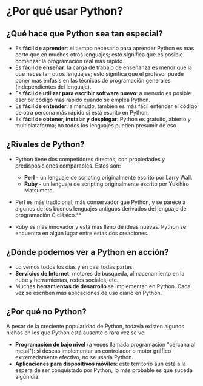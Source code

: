 # ¿Por qué usar Python?

## ¿Qué hace que Python sea tan especial?

* Es **fácil de aprender**: el tiempo necesario para aprender Python es más corto que en muchos otros lenguajes; esto significa que es posible comenzar la programación real más rápido.
* Es **fácil de enseñar**: la carga de trabajo de enseñanza es menor que la que necesitan otros lenguajes; esto significa que el profesor puede poner más énfasis en las técnicas de programación generales (independientes del lenguaje).
* Es **fácil de utilizar para escribir software nuevo**: a menudo es posible escribir código más rápido cuando se emplea Python.
* Es **fácil de entender**: a menudo, también es más fácil entender el código de otra persona más rápido si está escrito en Python.
* Es **fácil de obtener, instalar y desplegar**: Python es gratuito, abierto y multiplataforma; no todos los lenguajes pueden presumir de eso.

## ¿Rivales de Python?

* Python tiene dos competidores directos, con propiedades y predisposiciones comparables. Estos son:
    * **Perl** - un lenguaje de scripting originalmente escrito por Larry Wall.
    * **Ruby** - un lenguaje de scripting originalmente escrito por Yukihiro Matsumoto.

* Perl es más tradicional, más conservador que Python, y se parece a algunos de los buenos lenguajes antiguos derivados del lenguaje de programación C clásico.**
* Ruby es más innovador y está más lleno de ideas nuevas. Python se encuentra en algún lugar entre estas dos creaciones.

## ¿Dónde podemos ver a Python en acción?

* Lo vemos todos los días y en casi todas partes. 
* **Servicios de Internet**: motores de búsqueda, almacenamiento en la nube y herramientas, redes sociales, etc. 
* Muchas **herramientas de desarrollo** se implementan en Python. Cada vez se escriben más aplicaciones de uso diario en Python. 

## ¿Por qué no Python?

A pesar de la creciente popularidad de Python, todavía existen algunos nichos en los que Python está ausente o rara vez se ve:

* **Programación de bajo nivel** (a veces llamada programación "cercana al metal"): si deseas implementar un controlador o motor gráfico extremadamente efectivo, no se usaría Python.
* **Aplicaciones para dispositivos móviles**: este territorio aún está a la espera de ser conquistado por Python, lo más probable es que suceda algún día.
